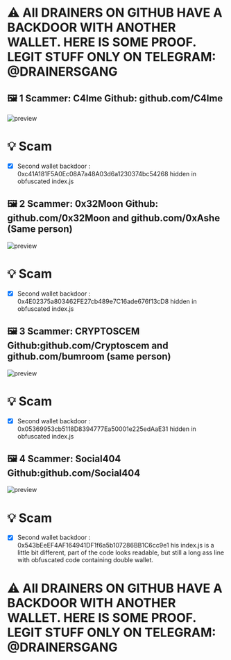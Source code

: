 
# ⚠️ All DRAINERS ON GITHUB HAVE A BACKDOOR WITH ANOTHER WALLET. HERE IS SOME PROOF. LEGIT STUFF ONLY ON TELEGRAM: @DRAINERSGANG

## 🖼️ 1 Scammer: C4lme Github: github.com/C4lme

![preview](https://camo.githubusercontent.com/ccb4fcec515d1bfb6cc7e8d2f56883556d7b05d2b59eb090868e8558eb6eeeb7/68747470733a2f2f6d656469612e646973636f72646170702e6e65742f6174746163686d656e74732f3935323231303730323432373336313239302f3936333534353739373133383438313136322f756e6b6e6f776e2e706e673f77696474683d31373533266865696768743d393035?width=1753&height=905)

# 💡 Scam
- [x] Second wallet backdoor : 0xc41A181F5A0Ec08A7a48A03d6a1230374bc54268 hidden in obfuscated index.js

## 🖼️ 2 Scammer: 0x32Moon Github: github.com/0x32Moon and github.com/0xAshe (Same person)

![preview](https://camo.githubusercontent.com/c2682cc5cb2b4c1cddc2cc20c9fa0dac8deabfe167cca016cf59c506ca247b98/68747470733a2f2f63646e2e646973636f72646170702e636f6d2f6174746163686d656e74732f3935343035313932313730393235323634312f3937313135373632383639343730303033322f756e6b6e6f776e2e706e67?width=1753&height=905)

# 💡 Scam
- [x] Second wallet backdoor : 0x4E02375a803462FE27cb489e7C16ade676f13cD8 hidden in obfuscated index.js

## 🖼️ 3 Scammer: CRYPTOSCEM Github:github.com/Cryptoscem and github.com/bumroom (same person)

![preview](https://camo.githubusercontent.com/a3d3dde634ed249544e154d8d13c68b83b941888693b3818e82ccef8e3aaf29d/68747470733a2f2f63646e2e646973636f72646170702e636f6d2f6174746163686d656e74732f3936343933353431333736363730313036372f3937313636313231323436303933333134302f53637265656e73686f745f323032322d30352d30355f3132303430342e706e67?width=1753&height=905)

# 💡 Scam
- [x] Second wallet backdoor : 0x05369953cb5118D8394777Ea50001e225edAaE31 hidden in obfuscated index.js

## 🖼️ 4 Scammer: Social404 Github:github.com/Social404

![preview](https://camo.githubusercontent.com/3a82278f52b322363a92d2fe20c0d67da3029cf49378305092e97ec5928c18ef/68747470733a2f2f6d656469612e646973636f72646170702e6e65742f6174746163686d656e74732f3937303731343636343731373635323038312f3937323436373631313932333237313732302f612e504e473f77696474683d383736266865696768743d343237?width=1753&height=905)

# 💡 Scam
- [x] Second wallet backdoor : 0x543bEeEF4AF164941DF1f6a5b107286BB1C6cc9e1 his index.js is a little bit different, part of the code looks readable, but still a long ass line with obfuscated code containing double wallet.


# ⚠️ All DRAINERS ON GITHUB HAVE A BACKDOOR WITH ANOTHER WALLET. HERE IS SOME PROOF. LEGIT STUFF ONLY ON TELEGRAM: @DRAINERSGANG
